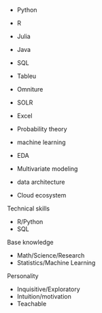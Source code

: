 - Python
- R
- Julia
- Java
- SQL
- Tableu
- Omniture
- SOLR
- Excel

- Probability theory
- machine learning 
- EDA
- Multivariate modeling
- data architecture
- Cloud ecosystem


Technical skills
  - R/Python
  - SQL

Base knowledge
  - Math/Science/Research
  - Statistics/Machine Learning

Personality
  - Inquisitive/Exploratory
  - Intuition/motivation
  - Teachable
